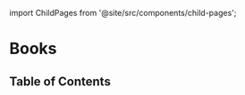 import ChildPages from '@site/src/components/child-pages';

# Books

## Table of Contents

<ChildPages depth={2} />
